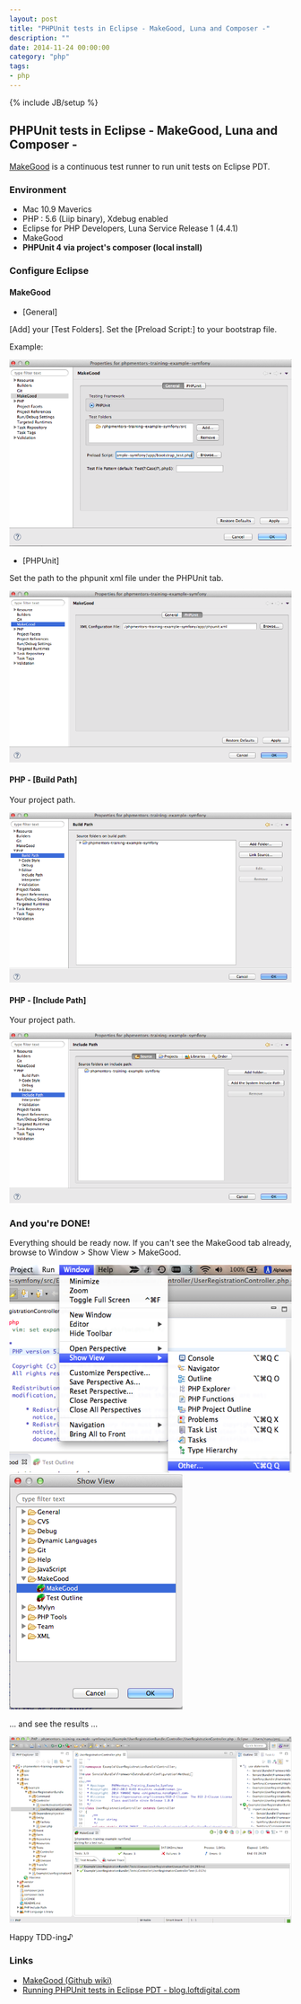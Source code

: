 ```yaml
---
layout: post
title: "PHPUnit tests in Eclipse - MakeGood, Luna and Composer -"
description: ""
date: 2014-11-24 00:00:00
category: "php"
tags:
- php
---
```

{% include JB/setup %}


## PHPUnit tests in Eclipse - MakeGood, Luna and Composer -

[MakeGood](https://github.com/piece/makegood) is a continuous test runner to run unit tests on Eclipse PDT.

### Environment

- Mac 10.9 Maverics
- PHP : 5.6 (Liip binary), Xdebug enabled
- Eclipse for PHP Developers, Luna Service Release 1 (4.4.1)
- MakeGood
- **PHPUnit 4 via project's composer (local install)**

### Configure Eclipse


#### MakeGood

- [General]

[Add] your [Test Folders].
Set the [Preload Script:] to your bootstrap file.

Example:

<img src="/assets/images/201411/1_properties_makegood_general.png" />

- [PHPUnit]

Set the path to the phpunit xml file under the PHPUnit tab.

<img src="/assets/images/201411/2_properties_makegood_phpunit.png" />

#### PHP - [Build Path]

Your project path.

<img src="/assets/images/201411/3_properties_buildpath.png" />

#### PHP - [Include Path]

Your project path.

<img src="/assets/images/201411/4_properties_include_path.png" />

### And you're DONE!

Everything should be ready now. 
If you can't see the MakeGood tab already, browse to Window > Show View > MakeGood.

<img src="/assets/images/201411/5_makegood-show-view1.png" />

<img src="/assets/images/201411/6_makegood-show-view2.png" />

... and see the results ...

<img src="/assets/images/201411/7_phpunit_results.png" />

Happy TDD-ing♪

### Links

- <a href="https://github.com/piece/makegood">MakeGood (Github wiki)</a>
- <a href="http://blog.loftdigital.com/running-phpunit-tests-in-eclipse-pdt" >Running PHPUnit tests in Eclipse PDT - blog.loftdigital.com</a>
